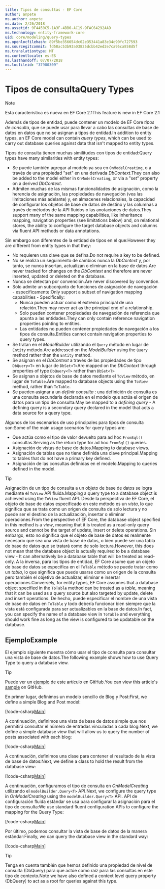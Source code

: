 ```yaml
---
title: Tipos de consultas - EF Core
author: anpete
ms.author: anpete
ms.date: 2/26/2018
ms.assetid: 9F4450C5-1A3F-4BB6-AC19-9FAC64292AAD
ms.technology: entity-framework-core
uid: core/modeling/query-types
ms.openlocfilehash: 89f5be356654dc02e353441a83e34c90fc727593
ms.sourcegitcommit: fd50ac53b93a03825dcbb42ed2e7ca95ca858d5f
ms.translationtype: MT
ms.contentlocale: es-ES
ms.lasthandoff: 07/07/2018
ms.locfileid: "37900309"
---
```

# <a name="query-types"></a><span data-ttu-id="b9d8d-102">Tipos de consulta</span><span class="sxs-lookup"><span data-stu-id="b9d8d-102">Query Types</span></span>
> [!NOTE]
> <span data-ttu-id="b9d8d-103">Esta característica es nueva en EF Core 2.1</span><span class="sxs-lookup"><span data-stu-id="b9d8d-103">This feature is new in EF Core 2.1</span></span>

<span data-ttu-id="b9d8d-104">Además de tipos de entidad, puede contener un modelo de EF Core _tipos de consulta_, que se puede usar para llevar a cabo las consultas de base de datos en datos que no se asignan a tipos de entidad.</span><span class="sxs-lookup"><span data-stu-id="b9d8d-104">In addition to entity types, an EF Core model can contain _query types_, which can be used to carry out database queries against data that isn't mapped to entity types.</span></span>

<span data-ttu-id="b9d8d-105">Tipos de consulta tienen muchas similitudes con tipos de entidad:</span><span class="sxs-lookup"><span data-stu-id="b9d8d-105">Query types have many similarities with entity types:</span></span>

- <span data-ttu-id="b9d8d-106">Se puede también agregar al modelo ya sea en `OnModelCreating`, o a través de una propiedad "set" en una derivada _DbContext_.</span><span class="sxs-lookup"><span data-stu-id="b9d8d-106">They can also be added to the model either in `OnModelCreating`, or via a "set" property on a derived _DbContext_.</span></span>
- <span data-ttu-id="b9d8d-107">Admiten muchas de las mismas funcionalidades de asignación, como la herencia de asignación, las propiedades de navegación (vea las limitaciones más adelante) y, en almacenes relacionales, la capacidad de configurar los objetos de base de datos de destino y las columnas a través de métodos de la API fluidos o las anotaciones de datos.</span><span class="sxs-lookup"><span data-stu-id="b9d8d-107">They support many of the same mapping capabilities, like inheritance mapping, navigation properties (see limitations below) and, on relational stores, the ability to configure the target database objects and columns via fluent API methods or data annotations.</span></span>

<span data-ttu-id="b9d8d-108">Sin embargo son diferentes de la entidad de tipos en el que:</span><span class="sxs-lookup"><span data-stu-id="b9d8d-108">However they are different from entity types in that they:</span></span>

- <span data-ttu-id="b9d8d-109">No requieren una clave que se defina.</span><span class="sxs-lookup"><span data-stu-id="b9d8d-109">Do not require a key to be defined.</span></span>
- <span data-ttu-id="b9d8d-110">No se realiza un seguimiento de cambios nunca la _DbContext_ y, por tanto, se nunca insertan, actualizan o eliminan en la base de datos.</span><span class="sxs-lookup"><span data-stu-id="b9d8d-110">Are never tracked for changes on the _DbContext_ and therefore are never inserted, updated or deleted on the database.</span></span>
- <span data-ttu-id="b9d8d-111">Nunca se detectan por convención.</span><span class="sxs-lookup"><span data-stu-id="b9d8d-111">Are never discovered by convention.</span></span>
- <span data-ttu-id="b9d8d-112">Solo admite un subconjunto de funciones de asignación de navegación - específicamente:</span><span class="sxs-lookup"><span data-stu-id="b9d8d-112">Only support a subset of navigation mapping capabilities - Specifically:</span></span>
  - <span data-ttu-id="b9d8d-113">Nunca pueden actuar como el extremo principal de una relación.</span><span class="sxs-lookup"><span data-stu-id="b9d8d-113">They may never act as the principal end of a relationship.</span></span>
  - <span data-ttu-id="b9d8d-114">Solo pueden contener propiedades de navegación de referencia que apunta a las entidades.</span><span class="sxs-lookup"><span data-stu-id="b9d8d-114">They can only contain reference navigation properties pointing to entities.</span></span>
  - <span data-ttu-id="b9d8d-115">Las entidades no pueden contener propiedades de navegación a los tipos de consulta.</span><span class="sxs-lookup"><span data-stu-id="b9d8d-115">Entities cannot contain navigation properties to query types.</span></span>
- <span data-ttu-id="b9d8d-116">Se tratan en el _ModelBuilder_ utilizando el `Query` método en lugar de `Entity` método.</span><span class="sxs-lookup"><span data-stu-id="b9d8d-116">Are addressed on the _ModelBuilder_ using the `Query` method rather than the `Entity` method.</span></span>
- <span data-ttu-id="b9d8d-117">Se asignan en el _DbContext_ a través de las propiedades de tipo `DbQuery<T>` en lugar de `DbSet<T>`</span><span class="sxs-lookup"><span data-stu-id="b9d8d-117">Are mapped on the _DbContext_ through properties of type `DbQuery<T>` rather than `DbSet<T>`</span></span>
- <span data-ttu-id="b9d8d-118">Se asignan a objetos de base de datos mediante el `ToView` método, en lugar de `ToTable`.</span><span class="sxs-lookup"><span data-stu-id="b9d8d-118">Are mapped to database objects using the `ToView` method, rather than `ToTable`.</span></span>
- <span data-ttu-id="b9d8d-119">Se pueden asignar a un _definir consulta_ : una definición de consulta es una consulta secundaria declarada en el modelo que actúa el origen de datos para un tipo de consulta.</span><span class="sxs-lookup"><span data-stu-id="b9d8d-119">May be mapped to a _defining query_ - A defining query is a secondary query declared in the model that acts a data source for a query type.</span></span>

<span data-ttu-id="b9d8d-120">Algunos de los escenarios de uso principales para tipos de consulta son:</span><span class="sxs-lookup"><span data-stu-id="b9d8d-120">Some of the main usage scenarios for query types are:</span></span>

- <span data-ttu-id="b9d8d-121">Que actúa como el tipo de valor devuelto para ad hoc `FromSql()` consultas.</span><span class="sxs-lookup"><span data-stu-id="b9d8d-121">Serving as the return type for ad hoc `FromSql()` queries.</span></span>
- <span data-ttu-id="b9d8d-122">Asignación de vistas de base de datos.</span><span class="sxs-lookup"><span data-stu-id="b9d8d-122">Mapping to database views.</span></span>
- <span data-ttu-id="b9d8d-123">Asignación de tablas que no tiene definida una clave principal.</span><span class="sxs-lookup"><span data-stu-id="b9d8d-123">Mapping to tables that do not have a primary key defined.</span></span>
- <span data-ttu-id="b9d8d-124">Asignación de las consultas definidas en el modelo.</span><span class="sxs-lookup"><span data-stu-id="b9d8d-124">Mapping to queries defined in the model.</span></span>

> [!TIP]
> <span data-ttu-id="b9d8d-125">Asignación de un tipo de consulta a un objeto de base de datos se logra mediante el `ToView` API fluida.</span><span class="sxs-lookup"><span data-stu-id="b9d8d-125">Mapping a query type to a database object is achieved using the `ToView` fluent API.</span></span> <span data-ttu-id="b9d8d-126">Desde la perspectiva de EF Core, el objeto de base de datos especificado en este método es un _vista_, lo que significa que se trata como un origen de consulta de solo lectura y no puede ser el destino de la actualización, insertar o eliminar operaciones.</span><span class="sxs-lookup"><span data-stu-id="b9d8d-126">From the perspective of EF Core, the database object specified in this method is a _view_, meaning that it is treated as a read-only query source and cannot be the target of update, insert or delete operations.</span></span> <span data-ttu-id="b9d8d-127">Sin embargo, esto no significa que el objeto de base de datos es realmente necesario que sea una vista de base de datos, o bien puede ser una tabla de base de datos que se tratará como de solo lectura.</span><span class="sxs-lookup"><span data-stu-id="b9d8d-127">However, this does not mean that the database object is actually required to be a database view - It can alternatively be a database table that will be treated as read-only.</span></span> <span data-ttu-id="b9d8d-128">A la inversa, para los tipos de entidad, EF Core asume que un objeto de base de datos se especifica en el `ToTable` método se puede tratar como un _tabla_, lo que significa que puede usarse como un origen de la consulta pero también el objetivo de actualizar, eliminar e insertar operaciones.</span><span class="sxs-lookup"><span data-stu-id="b9d8d-128">Conversely, for entity types, EF Core assumes that a database object specified in the `ToTable` method can be treated as a _table_, meaning that it can be used as a query source but also targeted by update, delete and insert operations.</span></span> <span data-ttu-id="b9d8d-129">De hecho, puede especificar el nombre de una vista de base de datos en `ToTable` y todo debería funcionar bien siempre que la vista está configurada para ser actualizables en la base de datos.</span><span class="sxs-lookup"><span data-stu-id="b9d8d-129">In fact, you can specify the name of a database view in `ToTable` and everything should work fine as long as the view is configured to be updatable on the database.</span></span>

## <a name="example"></a><span data-ttu-id="b9d8d-130">Ejemplo</span><span class="sxs-lookup"><span data-stu-id="b9d8d-130">Example</span></span>

<span data-ttu-id="b9d8d-131">El ejemplo siguiente muestra cómo usar el tipo de consulta para consultar una vista de base de datos.</span><span class="sxs-lookup"><span data-stu-id="b9d8d-131">The following example shows how to use Query Type to query a database view.</span></span>

> [!TIP]
> <span data-ttu-id="b9d8d-132">Puede ver un [ejemplo](https://github.com/aspnet/EntityFrameworkCore/tree/dev/samples/QueryTypes) de este artículo en GitHub.</span><span class="sxs-lookup"><span data-stu-id="b9d8d-132">You can view this article's [sample](https://github.com/aspnet/EntityFrameworkCore/tree/dev/samples/QueryTypes) on GitHub.</span></span>

<span data-ttu-id="b9d8d-133">En primer lugar, definimos un modelo sencillo de Blog y Post:</span><span class="sxs-lookup"><span data-stu-id="b9d8d-133">First, we define a simple Blog and Post model:</span></span>

[!code-csharp[Main](../../../efcore-repo/samples/QueryTypes/Program.cs#Entities)]

<span data-ttu-id="b9d8d-134">A continuación, definimos una vista de base de datos simple que nos permitirá consultar el número de entradas vinculadas a cada blog:</span><span class="sxs-lookup"><span data-stu-id="b9d8d-134">Next, we define a simple database view that will allow us to query the number of posts associated with each blog:</span></span>

[!code-csharp[Main](../../../efcore-repo/samples/QueryTypes/Program.cs#View)]

<span data-ttu-id="b9d8d-135">A continuación, definimos una clase para contener el resultado de la vista de base de datos:</span><span class="sxs-lookup"><span data-stu-id="b9d8d-135">Next, we define a class to hold the result from the database view:</span></span>

[!code-csharp[Main](../../../efcore-repo/samples/QueryTypes/Program.cs#QueryType)]

<span data-ttu-id="b9d8d-136">A continuación, configuramos el tipo de consulta en _OnModelCreating_ utilizando el `modelBuilder.Query<T>` API.</span><span class="sxs-lookup"><span data-stu-id="b9d8d-136">Next, we configure the query type in _OnModelCreating_ using the `modelBuilder.Query<T>` API.</span></span>
<span data-ttu-id="b9d8d-137">API de configuración fluida estándar se usa para configurar la asignación para el tipo de consulta:</span><span class="sxs-lookup"><span data-stu-id="b9d8d-137">We use standard fluent configuration APIs to configure the mapping for the Query Type:</span></span>

[!code-csharp[Main](../../../efcore-repo/samples/QueryTypes/Program.cs#Configuration)]

<span data-ttu-id="b9d8d-138">Por último, podemos consultar la vista de base de datos de la manera estándar:</span><span class="sxs-lookup"><span data-stu-id="b9d8d-138">Finally, we can query the database view in the standard way:</span></span>

[!code-csharp[Main](../../../efcore-repo/samples/QueryTypes/Program.cs#Query)]

> [!TIP]
> <span data-ttu-id="b9d8d-139">Tenga en cuenta también que hemos definido una propiedad de nivel de consulta (DbQuery) para que actúe como raíz para las consultas en este tipo de contexto.</span><span class="sxs-lookup"><span data-stu-id="b9d8d-139">Note we have also defined a context level query property (DbQuery) to act as a root for queries against this type.</span></span>

